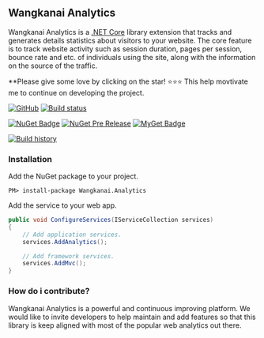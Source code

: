 ## Wangkanai Analytics

Wangkanai Analytics is a [.NET Core](https://dotnet.github.io/) library extension that tracks and generates details statistics about visitors to your website.
The core feature is to track website activity such as session duration, pages per session, bounce rate and etc. of individuals using the site, along with the information on the source of the traffic.

**Please give some love by clicking on the star! :star::star::star: This help movtivate me to continue on developing the project.

[![GitHub](https://github.com/wangkanai/analytics/workflows/Analytics-CI/badge.svg)](https://github.com/wangkanai/analytics/actions)
[![Build status](https://ci.appveyor.com/api/projects/status/t46adtm386rxiqam?svg=true)](https://ci.appveyor.com/project/wangkanai/analytics)

[![NuGet Badge](https://buildstats.info/nuget/wangkanai.analytics)](https://www.nuget.org/packages/wangkanai.analytics)
[![NuGet Pre Release](https://buildstats.info/nuget/wangkanai.analytics?includePreReleases=true)](https://www.nuget.org/packages/wangkanai.analytics)
[![MyGet Badge](https://buildstats.info/myget/wangkanai/wangkanai.analytics)](https://www.myget.org/feed/wangkanai/package/nuget/wangkanai.analytics)

[![Build history](https://buildstats.info/appveyor/chart/wangkanai/analytics)](https://ci.appveyor.com/project/wangkanai/analytics/history)

### Installation

Add the NuGet package to your project.

```
PM> install-package Wangkanai.Analytics
```

Add the service to your web app.

```csharp
public void ConfigureServices(IServiceCollection services)
{
    // Add application services.
    services.AddAnalytics();

    // Add framework services.
    services.AddMvc();    
}
```

### How do i contribute?

Wangkanai Analytics is a powerful and continuous improving platform. We would like to invite developers to help maintain and add features so that this library is keep aligned with most of the popular web analytics out there. 
